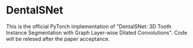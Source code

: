 # DentalSNet
This is the official PyTorch implementation of "DentalSNet: 3D Tooth Instance Segmentation with Graph Layer-wise Dilated Convolutions". Code will be relesed after the paper acceptance.

